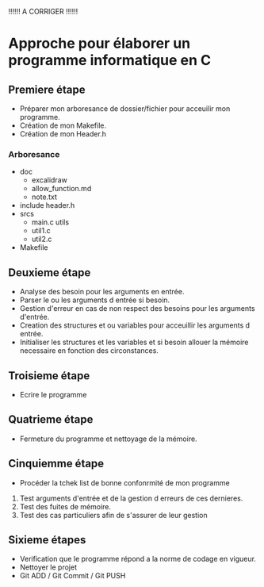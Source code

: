!!!!!! A CORRIGER !!!!!!

# Approche pour élaborer un programme informatique en C

## Premiere étape
- Préparer mon arboresance de dossier/fichier pour acceuilir mon programme.
- Création de mon Makefile.
- Création de mon Header.h

### Arboresance
- doc
    - excalidraw
    - allow_function.md
    - note.txt
- include
    header.h
- srcs
    - main.c
utils
    - util1.c
    - util2.c
- Makefile

## Deuxieme étape
- Analyse des besoin pour les arguments en entrée.
- Parser le ou les arguments d entrée si besoin.
- Gestion d'erreur en cas de non respect des besoins pour les arguments d'entrée.
- Creation des structures et ou variables pour acceuillir les arguments d entrée.
- Initialiser les structures et les variables et si besoin allouer la mémoire necessaire en fonction des circonstances.

## Troisieme étape
- Ecrire le programme

## Quatrieme étape 
- Fermeture du programme et nettoyage de la mémoire.

## Cinquiemme étape
- Procéder la tchek list de bonne confonrmité de mon programme

1. Test arguments d'entrée et de la gestion d erreurs de ces dernieres.
2. Test des fuites de mémoire.
3. Test des cas particuliers afin de s'assurer de leur gestion 

## Sixieme étapes
- Verification que le programme répond a la norme de codage en vigueur.
- Nettoyer le projet
- Git ADD / Git Commit / Git PUSH

